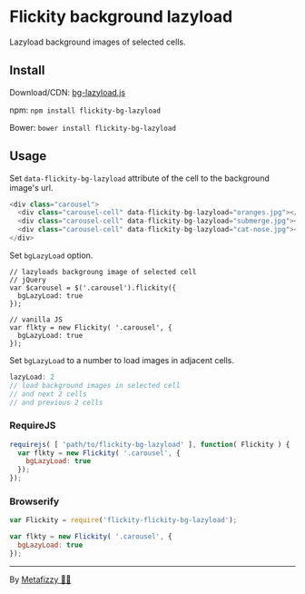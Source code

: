 # Flickity background lazyload

Lazyload background images of selected cells.

## Install

Download/CDN: [bg-lazyload.js](https://npmcdn.com/flickity-bg-lazyload@1/bg-lazyload.js)

npm: `npm install flickity-bg-lazyload`

Bower: `bower install flickity-bg-lazyload`

## Usage

Set `data-flickity-bg-lazyload` attribute of the cell to the background image's url.

``` js
<div class="carousel">
  <div class="carousel-cell" data-flickity-bg-lazyload="oranges.jpg"></div>
  <div class="carousel-cell" data-flickity-bg-lazyload="submerge.jpg"></div>
  <div class="carousel-cell" data-flickity-bg-lazyload="cat-nose.jpg"></div>
</div>
```

Set `bgLazyLoad` option.

```
// lazyloads backgroung image of selected cell
// jQuery
var $carousel = $('.carousel').flickity({
  bgLazyLoad: true
});

// vanilla JS
var flkty = new Flickity( '.carousel', {
  bgLazyLoad: true
});
```

Set `bgLazyLoad` to a number to load images in adjacent cells.

``` js
lazyLoad: 2
// load background images in selected cell
// and next 2 cells
// and previous 2 cells
```

### RequireJS

``` js
requirejs( [ 'path/to/flickity-bg-lazyload' ], function( Flickity ) {
  var flkty = new Flickity( '.carousel', {
    bgLazyLoad: true
  });
});
```

### Browserify

``` js
var Flickity = require('flickity-flickity-bg-lazyload');

var flkty = new Flickity( '.carousel', {
  bgLazyLoad: true
});
```

---

By [Metafizzy 🌈🐻](http://metafizzy.co) 
